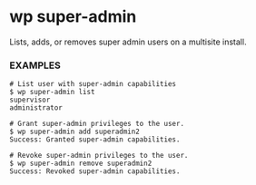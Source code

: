 # wp super-admin

Lists, adds, or removes super admin users on a multisite install.

### EXAMPLES

    # List user with super-admin capabilities
    $ wp super-admin list
    supervisor
    administrator

    # Grant super-admin privileges to the user.
    $ wp super-admin add superadmin2
    Success: Granted super-admin capabilities.

    # Revoke super-admin privileges to the user.
    $ wp super-admin remove superadmin2
    Success: Revoked super-admin capabilities.


